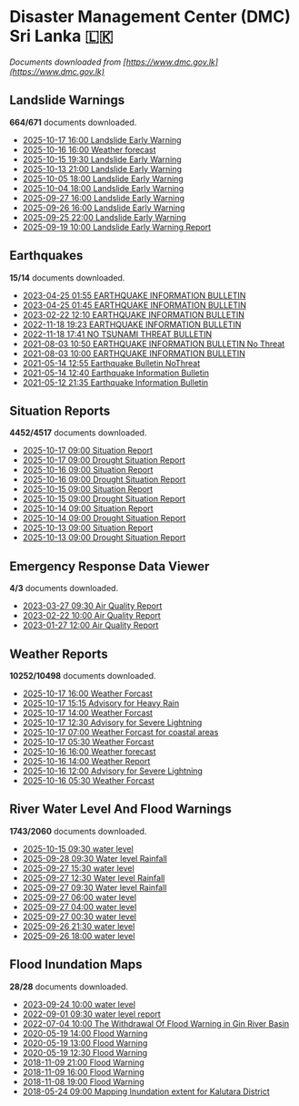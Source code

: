 # Disaster Management Center (DMC) Sri Lanka :sri_lanka:

*Documents downloaded from [https://www.dmc.gov.lk](https://www.dmc.gov.lk)*

## Landslide Warnings

**664/671** documents downloaded.

* [2025-10-17 16:00 Landslide Early Warning](data/landslide-warnings/20251017.1600.landslide-early-warning.pdf)
* [2025-10-16 16:00 Weather forecast](data/landslide-warnings/20251016.1600.weather-forecast.pdf)
* [2025-10-15 19:30 Landslide Early Warning](data/landslide-warnings/20251015.1930.landslide-early-warning.pdf)
* [2025-10-13 21:00 Landslide Early Warning](data/landslide-warnings/20251013.2100.landslide-early-warning.pdf)
* [2025-10-05 18:00 Landslide Early Warning](data/landslide-warnings/20251005.1800.landslide-early-warning.pdf)
* [2025-10-04 18:00 Landslide Early Warning](data/landslide-warnings/20251004.1800.landslide-early-warning.pdf)
* [2025-09-27 16:00 Landslide Early Warning](data/landslide-warnings/20250927.1600.landslide-early-warning.pdf)
* [2025-09-26 16:00 Landslide Early Warning](data/landslide-warnings/20250926.1600.landslide-early-warning.pdf)
* [2025-09-25 22:00 Landslide Early Warning](data/landslide-warnings/20250925.2200.landslide-early-warning.pdf)
* [2025-09-19 10:00 Landslide Early Warning Report](data/landslide-warnings/20250919.1000.landslide-early-warning-report.pdf)

## Earthquakes

**15/14** documents downloaded.

* [2023-04-25 01:55 EARTHQUAKE INFORMATION BULLETIN](data/earthquakes/20230425.0155.earthquake-information-bulletin.pdf)
* [2023-04-25 01:45 EARTHQUAKE INFORMATION BULLETIN](data/earthquakes/20230425.0145.earthquake-information-bulletin.pdf)
* [2023-02-22 12:10 EARTHQUAKE INFORMATION BULLETIN](data/earthquakes/20230222.1210.earthquake-information-bulletin.pdf)
* [2022-11-18 19:23 EARTHQUAKE INFORMATION BULLETIN](data/earthquakes/20221118.1923.earthquake-information-bulletin.pdf)
* [2022-11-18 17:41 NO TSUNAMI THREAT BULLETIN](data/earthquakes/20221118.1741.no-tsunami-threat-bulletin.pdf)
* [2021-08-03 10:50 EARTHQUAKE INFORMATION BULLETIN No Threat](data/earthquakes/20210803.1050.earthquake-information-bulletin-no-threat.pdf)
* [2021-08-03 10:00 EARTHQUAKE INFORMATION BULLETIN](data/earthquakes/20210803.1000.earthquake-information-bulletin.pdf)
* [2021-05-14 12:55 Earthquake Bulletin NoThreat](data/earthquakes/20210514.1255.earthquake-bulletin-nothreat.pdf)
* [2021-05-14 12:40 Earthquake Information Bulletin](data/earthquakes/20210514.1240.earthquake-information-bulletin.pdf)
* [2021-05-12 21:35 Earthquake Information Bulletin](data/earthquakes/20210512.2135.earthquake-information-bulletin.pdf)

## Situation Reports

**4452/4517** documents downloaded.

* [2025-10-17 09:00 Situation Report](data/situation-reports/20251017.0900.situation-report.pdf)
* [2025-10-17 09:00 Drought Situation Report](data/situation-reports/20251017.0900.drought-situation-report.pdf)
* [2025-10-16 09:00 Situation Report](data/situation-reports/20251016.0900.situation-report.pdf)
* [2025-10-16 09:00 Drought Situation Report](data/situation-reports/20251016.0900.drought-situation-report.pdf)
* [2025-10-15 09:00 Situation Report](data/situation-reports/20251015.0900.situation-report.pdf)
* [2025-10-15 09:00 Drought Situation Report](data/situation-reports/20251015.0900.drought-situation-report.pdf)
* [2025-10-14 09:00 Situation Report](data/situation-reports/20251014.0900.situation-report.pdf)
* [2025-10-14 09:00 Drought Situation Report](data/situation-reports/20251014.0900.drought-situation-report.pdf)
* [2025-10-13 09:00 Situation Report](data/situation-reports/20251013.0900.situation-report.pdf)
* [2025-10-13 09:00 Drought Situation Report](data/situation-reports/20251013.0900.drought-situation-report.pdf)

## Emergency Response Data Viewer

**4/3** documents downloaded.

* [2023-03-27 09:30 Air Quality Report](data/emergency-response-data-viewer/20230327.0930.air-quality-report.pdf)
* [2023-02-22 10:00 Air Quality Report](data/emergency-response-data-viewer/20230222.1000.air-quality-report.pdf)
* [2023-01-27 12:00 Air Quality Report](data/emergency-response-data-viewer/20230127.1200.air-quality-report.pdf)

## Weather Reports

**10252/10498** documents downloaded.

* [2025-10-17 16:00 Weather Forcast](data/weather-reports/20251017.1600.weather-forcast.pdf)
* [2025-10-17 15:15 Advisory for Heavy Rain](data/weather-reports/20251017.1515.advisory-for-heavy-rain.pdf)
* [2025-10-17 14:00 Weather Forcast](data/weather-reports/20251017.1400.weather-forcast.pdf)
* [2025-10-17 12:30 Advisory for Severe Lightning](data/weather-reports/20251017.1230.advisory-for-severe-lightning.pdf)
* [2025-10-17 07:00 Weather Forcast for coastal areas](data/weather-reports/20251017.0700.weather-forcast-for-coastal-areas.pdf)
* [2025-10-17 05:30 Weather Forcast](data/weather-reports/20251017.0530.weather-forcast.pdf)
* [2025-10-16 16:00 Weather forecast](data/weather-reports/20251016.1600.weather-forecast.pdf)
* [2025-10-16 14:00 Weather Report](data/weather-reports/20251016.1400.weather-report.pdf)
* [2025-10-16 12:00 Advisory for Severe Lightning](data/weather-reports/20251016.1200.advisory-for-severe-lightning.pdf)
* [2025-10-16 05:30 Weather Forcast](data/weather-reports/20251016.0530.weather-forcast.pdf)

## River Water Level And Flood Warnings

**1743/2060** documents downloaded.

* [2025-10-15 09:30 water level](data/river-water-level-and-flood-warnings/20251015.0930.water-level.pdf)
* [2025-09-28 09:30 Water level  Rainfall](data/river-water-level-and-flood-warnings/20250928.0930.water-level-rainfall.pdf)
* [2025-09-27 15:30 water level](data/river-water-level-and-flood-warnings/20250927.1530.water-level.pdf)
* [2025-09-27 12:30 Water level  Rainfall](data/river-water-level-and-flood-warnings/20250927.1230.water-level-rainfall.pdf)
* [2025-09-27 09:30 Water level  Rainfall](data/river-water-level-and-flood-warnings/20250927.0930.water-level-rainfall.pdf)
* [2025-09-27 06:00 water level](data/river-water-level-and-flood-warnings/20250927.0600.water-level.pdf)
* [2025-09-27 04:00 water level](data/river-water-level-and-flood-warnings/20250927.0400.water-level.pdf)
* [2025-09-27 00:30 water level](data/river-water-level-and-flood-warnings/20250927.0030.water-level.pdf)
* [2025-09-26 21:30 water level](data/river-water-level-and-flood-warnings/20250926.2130.water-level.pdf)
* [2025-09-26 18:00 water level](data/river-water-level-and-flood-warnings/20250926.1800.water-level.pdf)

## Flood Inundation Maps

**28/28** documents downloaded.

* [2023-09-24 10:00 water level](data/flood-inundation-maps/20230924.1000.water-level.pdf)
* [2022-09-01 09:30 water level report](data/flood-inundation-maps/20220901.0930.water-level-report.pdf)
* [2022-07-04 10:00 The Withdrawal Of Flood Warning in Gin River Basin](data/flood-inundation-maps/20220704.1000.the-withdrawal-of-flood-warning-in-gin-river-basin.pdf)
* [2020-05-19 14:00 Flood Warning](data/flood-inundation-maps/20200519.1400.flood-warning.pdf)
* [2020-05-19 13:00 Flood Warning](data/flood-inundation-maps/20200519.1300.flood-warning.pdf)
* [2020-05-19 12:30 Flood Warning](data/flood-inundation-maps/20200519.1230.flood-warning.pdf)
* [2018-11-09 21:00 Flood Warning](data/flood-inundation-maps/20181109.2100.flood-warning.PDF)
* [2018-11-09 16:00 Flood Warning](data/flood-inundation-maps/20181109.1600.flood-warning.PDF)
* [2018-11-08 19:00 Flood Warning](data/flood-inundation-maps/20181108.1900.flood-warning.PDF)
* [2018-05-24 09:00 Mapping Inundation extent for Kalutara District](data/flood-inundation-maps/20180524.0900.mapping-inundation-extent-for-kalutara-district.pdf)
